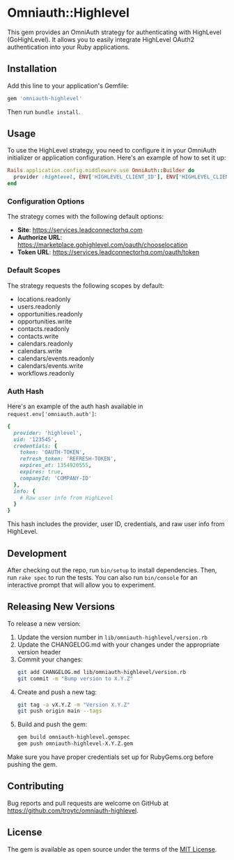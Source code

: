 # Omniauth::Highlevel

This gem provides an OmniAuth strategy for authenticating with HighLevel (GoHighLevel). It allows you to easily integrate HighLevel OAuth2 authentication into your Ruby applications.

## Installation

Add this line to your application's Gemfile:

```ruby
gem 'omniauth-highlevel'
```

Then run `bundle install`.

## Usage

To use the HighLevel strategy, you need to configure it in your OmniAuth initializer or application configuration. Here's an example of how to set it up:

```ruby
Rails.application.config.middleware.use OmniAuth::Builder do
  provider :highlevel, ENV['HIGHLEVEL_CLIENT_ID'], ENV['HIGHLEVEL_CLIENT_SECRET']
end
```

### Configuration Options

The strategy comes with the following default options:

- **Site**: https://services.leadconnectorhq.com
- **Authorize URL**: https://marketplace.gohighlevel.com/oauth/chooselocation
- **Token URL**: https://services.leadconnectorhq.com/oauth/token

### Default Scopes

The strategy requests the following scopes by default:

- locations.readonly
- users.readonly
- opportunities.readonly
- opportunities.write
- contacts.readonly
- contacts.write
- calendars.readonly
- calendars.write
- calendars/events.readonly
- calendars/events.write
- workflows.readonly

### Auth Hash

Here's an example of the auth hash available in `request.env['omniauth.auth']`:

```ruby
{
  provider: 'highlevel',
  uid: '123545',
  credentials: {
    token: 'OAUTH-TOKEN',
    refresh_token: 'REFRESH-TOKEN', 
    expires_at: 1354920555,
    expires: true,
    companyId: 'COMPANY-ID'
  },
  info: {
    # Raw user info from HighLevel
  }
}
```

This hash includes the provider, user ID, credentials, and raw user info from HighLevel.

## Development

After checking out the repo, run `bin/setup` to install dependencies. Then, run `rake spec` to run the tests. You can also run `bin/console` for an interactive prompt that will allow you to experiment.

## Releasing New Versions

To release a new version:

1. Update the version number in `lib/omniauth-highlevel/version.rb`
2. Update the CHANGELOG.md with your changes under the appropriate version header
3. Commit your changes:
   ```bash
   git add CHANGELOG.md lib/omniauth-highlevel/version.rb
   git commit -m "Bump version to X.Y.Z"
   ```
4. Create and push a new tag:
   ```bash
   git tag -a vX.Y.Z -m "Version X.Y.Z"
   git push origin main --tags
   ```
5. Build and push the gem:
   ```bash
   gem build omniauth-highlevel.gemspec
   gem push omniauth-highlevel-X.Y.Z.gem
   ```

Make sure you have proper credentials set up for RubyGems.org before pushing the gem.

## Contributing

Bug reports and pull requests are welcome on GitHub at https://github.com/troytc/omniauth-highlevel.

## License

The gem is available as open source under the terms of the [MIT License](https://opensource.org/licenses/MIT).

